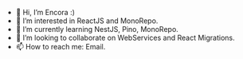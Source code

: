 - 👋 Hi, I’m Encora :)
- 👀 I’m interested in ReactJS and MonoRepo.
- 🌱 I’m currently learning NestJS, Pino, MonoRepo.
- 💞️ I’m looking to collaborate on WebServices and React Migrations.
- 📫 How to reach me: Email.

<!---
EdisonEncora/EdisonEncora is a ✨ special ✨ repository because its `README.md` (this file) appears on your GitHub profile.
You can click the Preview link to take a look at your changes.
--->
